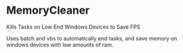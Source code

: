 # MemoryCleaner
Kills Tasks on Low End Windows Devices to Save FPS

Uses batch and vbs to automatically end tasks, and save memory on windows devices with low amounts of ram.
